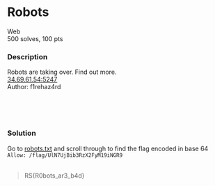 # Robots

Web<br/>
500 solves, 100 pts<br/>

### Description
Robots are taking over. Find out more.<br/>
[34.69.61.54:5247](34.69.61.54:5247)<br/>
Author: f1rehaz4rd<br/>

<br/><br/><br/>

### Solution
Go to [robots.txt](34.69.61.54:5247/robots.txt) and scroll through to find the flag encoded in base 64<br/>
`Allow: /flag/UlN7UjBib3RzX2FyM19iNGR9`<br/>
<br/>
> RS{R0bots_ar3_b4d}